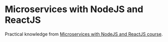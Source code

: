
# Microservices with NodeJS and ReactJS

Practical knowledge from [Microservices with NodeJS and ReactJS course](https://www.udemy.com/course/microservices-with-node-js-and-react/).
